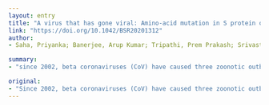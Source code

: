 ```yaml
---
layout: entry
title: "A virus that has gone viral: Amino-acid mutation in S protein of Indian-isolate of Coronavirus COVID-19 might impact receptor-binding, thus infectivity"
link: "https://doi.org/10.1042/BSR20201312"
author:
- Saha, Priyanka; Banerjee, Arup Kumar; Tripathi, Prem Prakash; Srivastava, Amit Kumar; Ray, Upasana

summary:
- "since 2002, beta coronaviruses (CoV) have caused three zoonotic outbreaks. SARS-CoV in 2002, MERS-coV in 2012, and the recent outbreak of nCoV-2 late in 2019. This protein plays key role in receptor (ACE2) binding and thus virus entry. From India two clinical isolates have been sequenced and the full genome deposited in GenBank."

original:
- "Since 2002, beta coronaviruses (CoV) have caused three zoonotic outbreaks, SARS-CoV in 2002, MERS-CoV in 2012, and the recent outbreak of SARS-CoV-2 late in 2019 (also named as COVID-19 or novel coronavirus 2019 or nCoV2019.?? Spike(S) protein, one of the structural proteins of this virus plays key role in receptor (ACE2) binding and thus virus entry. Thus, this protein has attracted scientists for detailed study and therapeutic targeting. As the 2019 novel coronavirus takes its course throughout the world, more and more sequence analyses are been done and genome sequences getting deposited in various databases. From India two clinical isolates have been sequenced and the full genome deposited in GenBank. We have performed sequence analyses of the spike protein of the Indian isolates and compared with that of the Wuhan, China (where the outbreak was first reported). While all the sequences of Wuhan isolates are identical, we found point mutations in the Indian isolates. Out of the two isolates one was found to harbour a mutation in its Receptor binding domain (RBD) at position 407. At this site arginine (a positively charged amino acid) was replaced by isoleucine (a hydrophobic amino acid that is also a C-beta branched amino acid). This mutation has been seen to change the secondary structure of the protein at that region and this can potentially alter receptor binding of the virus. Although this finding needs further validation and more sequencing, the information might be useful in rational drug designing and vaccine engineering."
---
```


